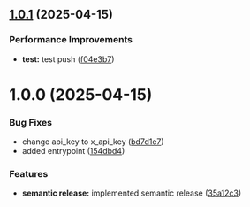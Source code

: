 ## [1.0.1](https://github.com/leocodeio-njs/njs-auth/compare/v1.0.0...v1.0.1) (2025-04-15)


### Performance Improvements

* **test:** test push ([f04e3b7](https://github.com/leocodeio-njs/njs-auth/commit/f04e3b7cdccfb86bf420a039a5b6501e41dde27b))

# 1.0.0 (2025-04-15)


### Bug Fixes

*  change api_key to x_api_key ([bd7d1e7](https://github.com/leocodeio-njs/njs-auth/commit/bd7d1e72426acccdccf1a1138ea4be3c8bf592f9))
* added entrypoint ([154dbd4](https://github.com/leocodeio-njs/njs-auth/commit/154dbd4d18e7eaf15a8f38ac23ce044c08ecff9b))


### Features

* **semantic release:** implemented semantic release ([35a12c3](https://github.com/leocodeio-njs/njs-auth/commit/35a12c3e2b35304f09edde13671ffdfe39585344))
